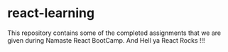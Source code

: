# react-learning

This repository contains some of the completed assignments that we are given during Namaste React BootCamp.
And Hell ya React Rocks !!!

